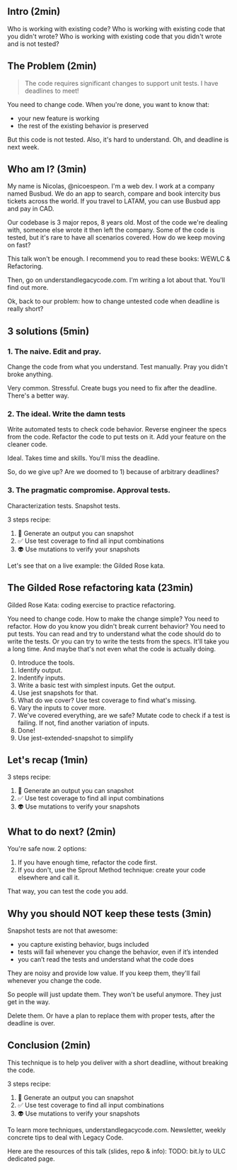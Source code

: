 ## Intro (2min)

Who is working with existing code?
Who is working with existing code that you didn't wrote?
Who is working with existing code that you didn't wrote and is not tested?

## The Problem (2min)

> The code requires significant changes to support unit tests. I have deadlines to meet!

You need to change code. When you're done, you want to know that:

- your new feature is working
- the rest of the existing behavior is preserved

But this code is not tested.
Also, it's hard to understand.
Oh, and deadline is next week.

## Who am I? (3min)

My name is Nicolas, @nicoespeon. I'm a web dev. I work at a company named Busbud. We do an app to search, compare and book intercity bus tickets across the world. If you travel to LATAM, you can use Busbud app and pay in CAD.

Our codebase is 3 major repos, 8 years old. Most of the code we're dealing with, someone else wrote it then left the company. Some of the code is tested, but it's rare to have all scenarios covered. How do we keep moving on fast?

This talk won't be enough. I recommend you to read these books: WEWLC & Refactoring.

Then, go on understandlegacycode.com. I'm writing a lot about that. You'll find out more.

Ok, back to our problem: how to change untested code when deadline is really short?

## 3 solutions (5min)

### 1. The naive. Edit and pray.

Change the code from what you understand.
Test manually.
Pray you didn't broke anything.

Very common. Stressful. Create bugs you need to fix after the deadline.
There's a better way.

### 2. The ideal. Write the damn tests

Write automated tests to check code behavior.
Reverse engineer the specs from the code.
Refactor the code to put tests on it.
Add your feature on the cleaner code.

Ideal. Takes time and skills. You'll miss the deadline.

So, do we give up? Are we doomed to 1) because of arbitrary deadlines?

### 3. The pragmatic compromise. Approval tests.

Characterization tests. Snapshot tests.

3 steps recipe:

1. 📸 Generate an output you can snapshot
2. ✅ Use test coverage to find all input combinations
3. 👽 Use mutations to verify your snapshots

Let's see that on a live example: the Gilded Rose kata.

## The Gilded Rose refactoring kata (23min)

Gilded Rose Kata: coding exercise to practice refactoring.

You need to change code. How to make the change simple? You need to refactor. How do you know you didn't break current behavior? You need to put tests. You can read and try to understand what the code should do to write the tests. Or you can try to write the tests from the specs. It'll take you a long time. And maybe that's not even what the code is actually doing.

0. Introduce the tools.
1. Identify output.
1. Indentify inputs.
1. Write a basic test with simplest inputs. Get the output.
1. Use jest snapshots for that.
1. What do we cover? Use test coverage to find what's missing.
1. Vary the inputs to cover more.
1. We've covered everything, are we safe? Mutate code to check if a test is failing. If not, find another variation of inputs.
1. Done!
1. Use jest-extended-snapshot to simplify

## Let's recap (1min)

3 steps recipe:

1. 📸 Generate an output you can snapshot
2. ✅ Use test coverage to find all input combinations
3. 👽 Use mutations to verify your snapshots

## What to do next? (2min)

You're safe now. 2 options:

1. If you have enough time, refactor the code first.
2. If you don't, use the Sprout Method technique: create your code elsewhere and call it.

That way, you can test the code you add.

## Why you should NOT keep these tests (3min)

Snapshot tests are not that awesome:

- you capture existing behavior, bugs included
- tests will fail whenever you change the behavior, even if it’s intended
- you can’t read the tests and understand what the code does

They are noisy and provide low value. If you keep them, they'll fail whenever you change the code.

So people will just update them. They won't be useful anymore. They just get in the way.

Delete them. Or have a plan to replace them with proper tests, after the deadline is over.

## Conclusion (2min)

This technique is to help you deliver with a short deadline, without breaking the code.

3 steps recipe:

1. 📸 Generate an output you can snapshot
2. ✅ Use test coverage to find all input combinations
3. 👽 Use mutations to verify your snapshots

To learn more techniques, understandlegacycode.com. Newsletter, weekly concrete tips to deal with Legacy Code.

Here are the resources of this talk (slides, repo & info): TODO: bit.ly to ULC dedicated page.
